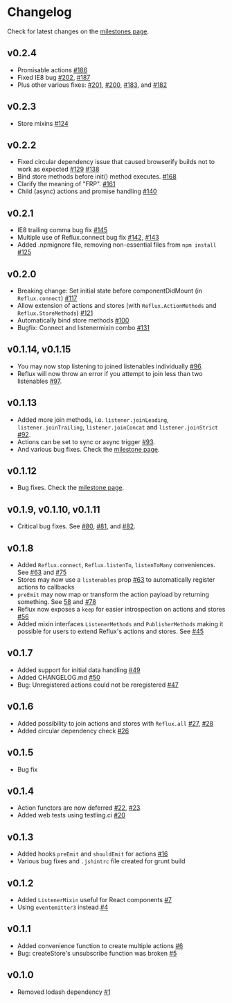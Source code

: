 # Changelog

Check for latest changes on the [milestones page](https://github.com/spoike/refluxjs/milestones).

## v0.2.4

* Promisable actions [#186](https://github.com/spoike/refluxjs/issues/186)
* Fixed IE8 bug [#202](https://github.com/spoike/refluxjs/issues/202), [#187](https://github.com/spoike/refluxjs/issues/187)
* Plus other various fixes: [#201](https://github.com/spoike/refluxjs/issues/201), [#200](https://github.com/spoike/refluxjs/issues/202), [#183](https://github.com/spoike/refluxjs/issues/183), and [#182](https://github.com/spoike/refluxjs/issues/182)

## v0.2.3

* Store mixins [#124](https://github.com/spoike/refluxjs/pull/124)

## v0.2.2

* Fixed circular dependency issue that caused browserify builds not to work as expected [#129](https://github.com/spoike/refluxjs/issues/129) [#138](https://github.com/spoike/refluxjs/issues/138)
* Bind store methods before init() method executes. [#168](https://github.com/spoike/refluxjs/issues/168)
* Clarify the meaning of "FRP". [#161](https://github.com/spoike/refluxjs/issues/161)
* Child (async) actions and promise handling [#140](https://github.com/spoike/refluxjs/issues/140)

## v0.2.1

* IE8 trailing comma bug fix [#145](https://github.com/spoike/refluxjs/pull/145)
* Multiple use of Reflux.connect bug fix [#142](https://github.com/spoike/refluxjs/issues/142), [#143](https://github.com/spoike/refluxjs/pull/143)
* Added .npmignore file, removing non-essential files from `npm install` [#125](https://github.com/spoike/refluxjs/issues/125)

## v0.2.0

* Breaking change: Set initial state before componentDidMount (in `Reflux.connect`) [#117](https://github.com/spoike/refluxjs/pull/117)
* Allow extension of actions and stores (with `Reflux.ActionMethods` and `Reflux.StoreMethods`) [#121](https://github.com/spoike/refluxjs/pull/121)
* Automatically bind store methods [#100](https://github.com/spoike/refluxjs/pull/100)
* Bugfix: Connect and listenermixin combo [#131](https://github.com/spoike/refluxjs/pull/131)

## v0.1.14, v0.1.15

* You may now stop listening to joined listenables individually [#96](https://github.com/spoike/refluxjs/pull/96).
* Reflux will now throw an error if you attempt to join less than two listenables [#97](https://github.com/spoike/refluxjs/pull/97).

## v0.1.13

* Added more join methods, i.e. `listener.joinLeading`, `listener.joinTrailing`, `listener.joinConcat` and `listener.joinStrict`
 [#92](https://github.com/spoike/refluxjs/pull/92).
* Actions can be set to sync or async trigger [#93](https://github.com/spoike/refluxjs/pull/93).
* And various bug fixes. Check the [milestone page](https://github.com/spoike/refluxjs/issues?q=milestone%3A0.1.13+is%3Aclosed).

## v0.1.12

* Bug fixes. Check the [milestone page](https://github.com/spoike/refluxjs/issues?q=milestone%3A0.1.12+is%3Aclosed).

## v0.1.9, v0.1.10, v0.1.11

* Critical bug fixes. See [#80](https://github.com/spoike/refluxjs/issues/80), [#81](https://github.com/spoike/refluxjs/issues/81), and [#82](https://github.com/spoike/refluxjs/issues/82).

## v0.1.8

* Added `Reflux.connect`, `Reflux.listenTo`, `listenToMany` conveniences. See [#63](https://github.com/spoike/refluxjs/pull/63) and [#75](https://github.com/spoike/refluxjs/pull/75)
* Stores may now use a `listenables` prop [#63](https://github.com/spoike/refluxjs/pull/63) to automatically register actions to callbacks
* `preEmit` may now map or transform the action payload by returning something. See [58](https://github.com/spoike/refluxjs/issues/58) and [#78](https://github.com/spoike/refluxjs/pull/78)
* Reflux now exposes a `keep` for easier introspection on actions and stores [#56](https://github.com/spoike/refluxjs/issues/56)
* Added mixin interfaces `ListenerMethods` and `PublisherMethods` making it possible for users to extend Reflux's actions and stores. See [#45](https://github.com/spoike/refluxjs/issues/45)

## v0.1.7

* Added support for initial data handling [#49](https://github.com/spoike/refluxjs/pull/49)
* Added CHANGELOG.md [#50](https://github.com/spoike/refluxjs/issues/50)
* Bug: Unregistered actions could not be reregistered [#47](https://github.com/spoike/refluxjs/pull/47)

## v0.1.6

* Added possibility to join actions and stores with `Reflux.all` [#27](https://github.com/spoike/refluxjs/issues/27), [#28](https://github.com/spoike/refluxjs/pull/28)
* Added circular dependency check [#26](https://github.com/spoike/refluxjs/issues/26)

## v0.1.5

* Bug fix

## v0.1.4

* Action functors are now deferred [#22](https://github.com/spoike/refluxjs/issues/22), [#23](https://github.com/spoike/refluxjs/pull/23)
* Added web tests using testling.ci [#20](https://github.com/spoike/refluxjs/pull/20)

## v0.1.3

* Added hooks `preEmit` and `shouldEmit` for actions [#16](https://github.com/spoike/refluxjs/issues/16)
* Various bug fixes and `.jshintrc` file created for grunt build

## v0.1.2

* Added `ListenerMixin` useful for React components [#7](https://github.com/spoike/refluxjs/issues/7)
* Using `eventemitter3` instead [#4](https://github.com/spoike/refluxjs/issues/4)

## v0.1.1

* Added convenience function to create multiple actions [#6](https://github.com/spoike/refluxjs/issues/6)
* Bug: createStore's unsubscribe function was broken [#5](https://github.com/spoike/refluxjs/issues/5)

## v0.1.0

* Removed lodash dependency [#1](https://github.com/spoike/refluxjs/issues/1)
